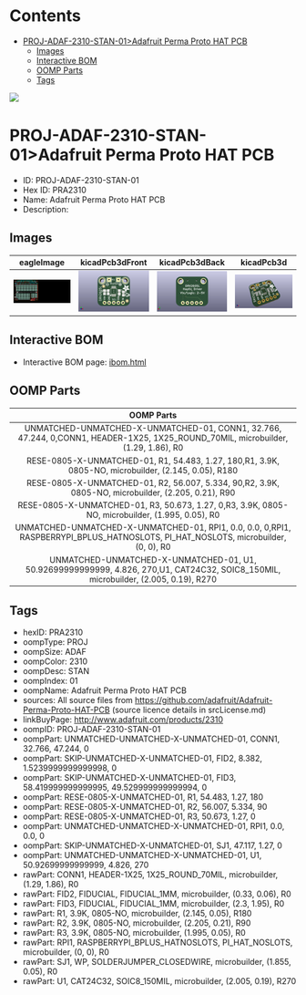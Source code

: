 



Contents
========

* [PROJ-ADAF-2310-STAN-01>Adafruit Perma Proto HAT PCB](#proj-adaf-2310-stan-01adafruit-perma-proto-hat-pcb)
	* [Images](#images)
	* [Interactive BOM](#interactive-bom)
	* [OOMP Parts](#oomp-parts)
	* [Tags](#tags)
  
![][im]
# PROJ-ADAF-2310-STAN-01>Adafruit Perma Proto HAT PCB

- ID: PROJ-ADAF-2310-STAN-01
- Hex ID: PRA2310
- Name: Adafruit Perma Proto HAT PCB
- Description: 

## Images
  
  

|eagleImage|kicadPcb3dFront|kicadPcb3dBack|kicadPcb3d|
| :---: | :---: | :---: | :---: |
|[![eagleImage](eagleImage_140.png)](eagleImage_600.png)|[![kicadPcb3dFront](kicadPcb3dFront_140.png)](kicadPcb3dFront_600.png)|[![kicadPcb3dBack](kicadPcb3dBack_140.png)](kicadPcb3dBack_600.png)|[![kicadPcb3d](kicadPcb3d_140.png)](kicadPcb3d_600.png)|

## Interactive BOM

- Interactive BOM page: [ibom.html](kicad/bom/ibom.html)

## OOMP Parts
  

|OOMP Parts|
| :---: |
|UNMATCHED-UNMATCHED-X-UNMATCHED-01, CONN1, 32.766, 47.244, 0,CONN1, HEADER-1X25, 1X25_ROUND_70MIL, microbuilder, (1.29, 1.86), R0|
|RESE-0805-X-UNMATCHED-01, R1, 54.483, 1.27, 180,R1, 3.9K, 0805-NO, microbuilder, (2.145, 0.05), R180|
|RESE-0805-X-UNMATCHED-01, R2, 56.007, 5.334, 90,R2, 3.9K, 0805-NO, microbuilder, (2.205, 0.21), R90|
|RESE-0805-X-UNMATCHED-01, R3, 50.673, 1.27, 0,R3, 3.9K, 0805-NO, microbuilder, (1.995, 0.05), R0|
|UNMATCHED-UNMATCHED-X-UNMATCHED-01, RPI1, 0.0, 0.0, 0,RPI1, RASPBERRYPI_BPLUS_HATNOSLOTS, PI_HAT_NOSLOTS, microbuilder, (0, 0), R0|
|UNMATCHED-UNMATCHED-X-UNMATCHED-01, U1, 50.92699999999999, 4.826, 270,U1, CAT24C32, SOIC8_150MIL, microbuilder, (2.005, 0.19), R270|

## Tags

- hexID: PRA2310
- oompType: PROJ
- oompSize: ADAF
- oompColor: 2310
- oompDesc: STAN
- oompIndex: 01
- oompName: Adafruit Perma Proto HAT PCB
- sources: All source files from https://github.com/adafruit/Adafruit-Perma-Proto-HAT-PCB (source licence details in srcLicense.md)
- linkBuyPage: http://www.adafruit.com/products/2310
- oompID: PROJ-ADAF-2310-STAN-01
- oompPart: UNMATCHED-UNMATCHED-X-UNMATCHED-01, CONN1, 32.766, 47.244, 0
- oompPart: SKIP-UNMATCHED-X-UNMATCHED-01, FID2, 8.382, 1.5239999999999998, 0
- oompPart: SKIP-UNMATCHED-X-UNMATCHED-01, FID3, 58.419999999999995, 49.529999999999994, 0
- oompPart: RESE-0805-X-UNMATCHED-01, R1, 54.483, 1.27, 180
- oompPart: RESE-0805-X-UNMATCHED-01, R2, 56.007, 5.334, 90
- oompPart: RESE-0805-X-UNMATCHED-01, R3, 50.673, 1.27, 0
- oompPart: UNMATCHED-UNMATCHED-X-UNMATCHED-01, RPI1, 0.0, 0.0, 0
- oompPart: SKIP-UNMATCHED-X-UNMATCHED-01, SJ1, 47.117, 1.27, 0
- oompPart: UNMATCHED-UNMATCHED-X-UNMATCHED-01, U1, 50.92699999999999, 4.826, 270
- rawPart: CONN1, HEADER-1X25, 1X25_ROUND_70MIL, microbuilder, (1.29, 1.86), R0
- rawPart: FID2, FIDUCIAL, FIDUCIAL_1MM, microbuilder, (0.33, 0.06), R0
- rawPart: FID3, FIDUCIAL, FIDUCIAL_1MM, microbuilder, (2.3, 1.95), R0
- rawPart: R1, 3.9K, 0805-NO, microbuilder, (2.145, 0.05), R180
- rawPart: R2, 3.9K, 0805-NO, microbuilder, (2.205, 0.21), R90
- rawPart: R3, 3.9K, 0805-NO, microbuilder, (1.995, 0.05), R0
- rawPart: RPI1, RASPBERRYPI_BPLUS_HATNOSLOTS, PI_HAT_NOSLOTS, microbuilder, (0, 0), R0
- rawPart: SJ1, WP, SOLDERJUMPER_CLOSEDWIRE, microbuilder, (1.855, 0.05), R0
- rawPart: U1, CAT24C32, SOIC8_150MIL, microbuilder, (2.005, 0.19), R270



[im]: kicadPcb3d_450.png
